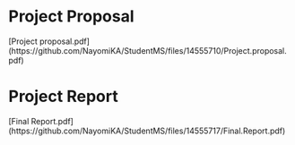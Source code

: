 <h1>Project Proposal</h1>
[Project proposal.pdf](https://github.com/NayomiKA/StudentMS/files/14555710/Project.proposal.pdf)

<h1>Project Report</h1>
[Final Report.pdf](https://github.com/NayomiKA/StudentMS/files/14555717/Final.Report.pdf)

